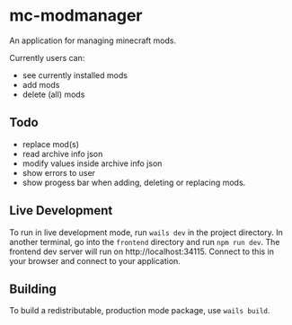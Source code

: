 # mc-modmanager

An application for managing minecraft mods.

Currently users can:
- see currently installed mods
- add mods
- delete (all) mods

## Todo

- replace mod(s)
- read archive info json
- modify values inside archive info json
- show errors to user
- show progess bar when adding, deleting or replacing mods.

## Live Development

To run in live development mode, run `wails dev` in the project directory. In another terminal, go into the `frontend`
directory and run `npm run dev`. The frontend dev server will run on http://localhost:34115. Connect to this in your
browser and connect to your application.

## Building

To build a redistributable, production mode package, use `wails build`.
